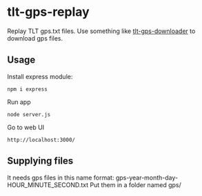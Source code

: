 # tlt-gps-replay
Replay TLT gps.txt files. Use something like [tlt-gps-downloader](https://github.com/eetnaviation/tlt-gps-downloader) to download gps files.

## Usage
Install express module:
```
npm i express
```
Run app
```
node server.js
```
Go to web UI
```
http://localhost:3000/
```

## Supplying files
It needs gps files in this name format: gps-year-month-day-HOUR_MINUTE_SECOND.txt
Put them in a folder named gps/